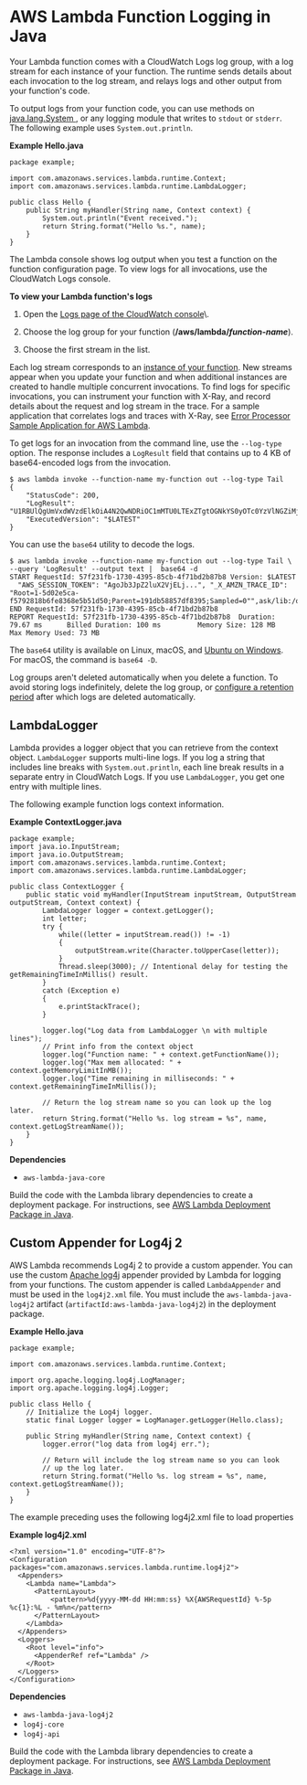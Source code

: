# AWS Lambda Function Logging in Java<a name="java-logging"></a>

Your Lambda function comes with a CloudWatch Logs log group, with a log stream for each instance of your function\. The runtime sends details about each invocation to the log stream, and relays logs and other output from your function's code\.

To output logs from your function code, you can use methods on [java\.lang\.System ](https://docs.oracle.com/javase/8/docs/api/java/lang/System.html), or any logging module that writes to `stdout` or `stderr`\. The following example uses `System.out.println`\.

**Example Hello\.java**  

```
package example;

import com.amazonaws.services.lambda.runtime.Context; 
import com.amazonaws.services.lambda.runtime.LambdaLogger;

public class Hello {
    public String myHandler(String name, Context context) {
        System.out.println("Event received.");
        return String.format("Hello %s.", name);
    }
}
```

The Lambda console shows log output when you test a function on the function configuration page\. To view logs for all invocations, use the CloudWatch Logs console\.

**To view your Lambda function's logs**

1. Open the [Logs page of the CloudWatch console](https://console.aws.amazon.com/cloudwatch/home?#logs:)\.

1. Choose the log group for your function \(**/aws/lambda/*function\-name***\)\.

1. Choose the first stream in the list\.

Each log stream corresponds to an [instance of your function](running-lambda-code.md)\. New streams appear when you update your function and when additional instances are created to handle multiple concurrent invocations\. To find logs for specific invocations, you can instrument your function with X\-Ray, and record details about the request and log stream in the trace\. For a sample application that correlates logs and traces with X\-Ray, see [Error Processor Sample Application for AWS Lambda](sample-errorprocessor.md)\.

To get logs for an invocation from the command line, use the `--log-type` option\. The response includes a `LogResult` field that contains up to 4 KB of base64\-encoded logs from the invocation\.

```
$ aws lambda invoke --function-name my-function out --log-type Tail
{
    "StatusCode": 200,
    "LogResult": "U1RBUlQgUmVxdWVzdElkOiA4N2QwNDRiOC1mMTU0LTExZTgtOGNkYS0yOTc0YzVlNGZiMjEgVmVyc2lvb...",
    "ExecutedVersion": "$LATEST"
}
```

You can use the `base64` utility to decode the logs\.

```
$ aws lambda invoke --function-name my-function out --log-type Tail \
--query 'LogResult' --output text |  base64 -d
START RequestId: 57f231fb-1730-4395-85cb-4f71bd2b87b8 Version: $LATEST
  "AWS_SESSION_TOKEN": "AgoJb3JpZ2luX2VjELj...", "_X_AMZN_TRACE_ID": "Root=1-5d02e5ca-f5792818b6fe8368e5b51d50;Parent=191db58857df8395;Sampled=0"",ask/lib:/opt/lib",
END RequestId: 57f231fb-1730-4395-85cb-4f71bd2b87b8
REPORT RequestId: 57f231fb-1730-4395-85cb-4f71bd2b87b8  Duration: 79.67 ms      Billed Duration: 100 ms         Memory Size: 128 MB     Max Memory Used: 73 MB
```

The `base64` utility is available on Linux, macOS, and [Ubuntu on Windows](https://docs.microsoft.com/en-us/windows/wsl/install-win10)\. For macOS, the command is `base64 -D`\.

Log groups aren't deleted automatically when you delete a function\. To avoid storing logs indefinitely, delete the log group, or [configure a retention period](https://docs.aws.amazon.com/AmazonCloudWatch/latest/logs/Working-with-log-groups-and-streams.html#SettingLogRetention) after which logs are deleted automatically\.

## LambdaLogger<a name="java-logging-lambdalogger"></a>

Lambda provides a logger object that you can retrieve from the context object\. `LambdaLogger` supports multi\-line logs\. If you log a string that includes line breaks with `System.out.println`, each line break results in a separate entry in CloudWatch Logs\. If you use `LambdaLogger`, you get one entry with multiple lines\.

The following example function logs context information\.

**Example ContextLogger\.java**  

```
package example;
import java.io.InputStream;
import java.io.OutputStream;
import com.amazonaws.services.lambda.runtime.Context;
import com.amazonaws.services.lambda.runtime.LambdaLogger;

public class ContextLogger {
    public static void myHandler(InputStream inputStream, OutputStream outputStream, Context context) {
        LambdaLogger logger = context.getLogger();
        int letter;
        try {
            while((letter = inputStream.read()) != -1)
            {
                outputStream.write(Character.toUpperCase(letter));
            }
            Thread.sleep(3000); // Intentional delay for testing the getRemainingTimeInMillis() result.
        }
        catch (Exception e)
        {
            e.printStackTrace();
        }
        
        logger.log("Log data from LambdaLogger \n with multiple lines");
        // Print info from the context object
        logger.log("Function name: " + context.getFunctionName());
        logger.log("Max mem allocated: " + context.getMemoryLimitInMB());
        logger.log("Time remaining in milliseconds: " + context.getRemainingTimeInMillis());

        // Return the log stream name so you can look up the log later.
        return String.format("Hello %s. log stream = %s", name, context.getLogStreamName());
    }
}
```

**Dependencies**
+ `aws-lambda-java-core`

Build the code with the Lambda library dependencies to create a deployment package\. For instructions, see [AWS Lambda Deployment Package in Java](lambda-java-how-to-create-deployment-package.md)\.

## Custom Appender for Log4j 2<a name="java-logging-log4j2"></a>

 AWS Lambda recommends Log4j 2 to provide a custom appender\. You can use the custom [Apache log4j](https://logging.apache.org/log4j/2.x/) appender provided by Lambda for logging from your functions\. The custom appender is called `LambdaAppender` and must be used in the `log4j2.xml` file\. You must include the `aws-lambda-java-log4j2` artifact \(`artifactId:aws-lambda-java-log4j2`\) in the deployment package\.

**Example Hello\.java**  

```
package example;

import com.amazonaws.services.lambda.runtime.Context;

import org.apache.logging.log4j.LogManager;
import org.apache.logging.log4j.Logger;

public class Hello {
    // Initialize the Log4j logger.
    static final Logger logger = LogManager.getLogger(Hello.class);

    public String myHandler(String name, Context context) {
        logger.error("log data from log4j err.");

        // Return will include the log stream name so you can look
        // up the log later.
        return String.format("Hello %s. log stream = %s", name, context.getLogStreamName());
    }
}
```

The example preceding uses the following log4j2\.xml file to load properties

**Example log4j2\.xml**  

```
<?xml version="1.0" encoding="UTF-8"?>
<Configuration packages="com.amazonaws.services.lambda.runtime.log4j2">
  <Appenders>
    <Lambda name="Lambda">
      <PatternLayout>
          <pattern>%d{yyyy-MM-dd HH:mm:ss} %X{AWSRequestId} %-5p %c{1}:%L - %m%n</pattern>
      </PatternLayout>
    </Lambda>
  </Appenders>
  <Loggers>
    <Root level="info">
      <AppenderRef ref="Lambda" />
    </Root>
  </Loggers>
</Configuration>
```

**Dependencies**
+ `aws-lambda-java-log4j2`
+ `log4j-core`
+ `log4j-api`

Build the code with the Lambda library dependencies to create a deployment package\. For instructions, see [AWS Lambda Deployment Package in Java](lambda-java-how-to-create-deployment-package.md)\.
